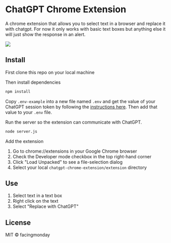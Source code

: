 # ChatGPT Chrome Extension

A chrome extension that allows you to select text in a browser and replace it with chatgpt. For now it only works with basic text boxes but anything else it will just show the response in an alert.

![](https://github.com/facingmonday/chatgptreplace.gif)

## Install

First clone this repo on your local machine

Then install dependencies

```bash
npm install
```

Copy `.env-example` into a new file named `.env` and get the value of your ChatGPT session token by following the <a href="https://github.com/transitive-bullshit/chatgpt-api#session-tokens" target="_blank">instructions here</a>. Then add that value to your `.env` file.

Run the server so the extension can communicate with ChatGPT.

```bash
node server.js
```

Add the extension

1. Go to chrome://extensions in your Google Chrome browser
2. Check the Developer mode checkbox in the top right-hand corner
3. Click "Load Unpacked" to see a file-selection dialog
4. Select your local `chatgpt-chrome-extension/extension` directory

## Use

1. Select text in a text box
2. Right click on the text
3. Select "Replace with ChatGPT"

## License

MIT © facingmonday
